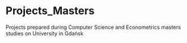 # Projects_Masters
Projects prepared during Computer Science and Econometrics masters studies on University in Gdańsk
